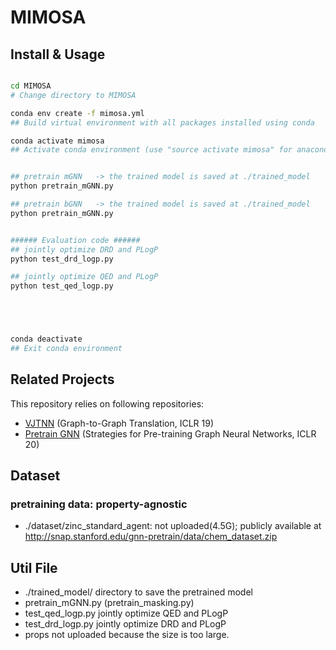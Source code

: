 # MIMOSA


## Install & Usage


```bash

cd MIMOSA
# Change directory to MIMOSA

conda env create -f mimosa.yml   
## Build virtual environment with all packages installed using conda

conda activate mimosa
## Activate conda environment (use "source activate mimosa" for anaconda 4.4 or earlier) 


## pretrain mGNN   -> the trained model is saved at ./trained_model
python pretrain_mGNN.py 

## pretrain bGNN   -> the trained model is saved at ./trained_model 
python pretrain_mGNN.py 


###### Evaluation code ######
## jointly optimize DRD and PLogP 
python test_drd_logp.py

## jointly optimize QED and PLogP 
python test_qed_logp.py





conda deactivate 
## Exit conda environment 

```



## Related Projects

This repository relies on following repositories: 
* [VJTNN](https://github.com/wengong-jin/iclr19-graph2graph) (Graph-to-Graph Translation, ICLR 19) 
* [Pretrain GNN](https://github.com/snap-stanford/pretrain-gnns) (Strategies for Pre-training Graph Neural Networks, ICLR 20)


## Dataset

### pretraining data: property-agnostic

* ./dataset/zinc_standard_agent: not uploaded(4.5G); publicly available at http://snap.stanford.edu/gnn-pretrain/data/chem_dataset.zip  




## Util File 

* ./trained_model/   directory to save the pretrained model 
* pretrain_mGNN.py  (pretrain_masking.py)
* test_qed_logp.py  jointly optimize QED and PLogP 
* test_drd_logp.py  jointly optimize DRD and PLogP  
* props   not uploaded because the size is too large. 



















